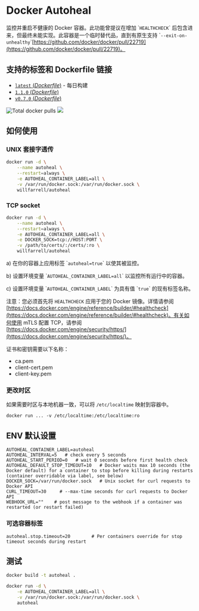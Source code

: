 # Docker Autoheal

监控并重启不健康的 Docker 容器。此功能曾提议在增加 \``HEALTHCHECK`\` 后包含进来，但最终未能实现。此容器是一个临时替代品，直到有原生支持 \``--exit-on-unhealthy`\`[https://github.com/docker/docker/pull/22719](https://github.com/docker/docker/pull/22719)。

## 支持的标签和 Dockerfile 链接

*   [`latest` (*Dockerfile*)](https://github.com/willfarrell/docker-autoheal/blob/main/Dockerfile) - 每日构建
*   [`1.1.0` (*Dockerfile*)](https://github.com/willfarrell/docker-autoheal/blob/1.1.0/Dockerfile)
*   [`v0.7.0` (*Dockerfile*)](https://github.com/willfarrell/docker-autoheal/blob/v0.7.0/Dockerfile)

![](https://img.shields.io/docker/pulls/willfarrell/autoheal "Total docker pulls") [![](https://images.microbadger.com/badges/image/willfarrell/autoheal.svg)](http://microbadger.com/images/willfarrell/autoheal "Docker layer breakdown")

## 如何使用

### UNIX 套接字透传

```bash
docker run -d \
    --name autoheal \
    --restart=always \
    -e AUTOHEAL_CONTAINER_LABEL=all \
    -v /var/run/docker.sock:/var/run/docker.sock \
    willfarrell/autoheal
```

### TCP socket

```bash
docker run -d \
    --name autoheal \
    --restart=always \
    -e AUTOHEAL_CONTAINER_LABEL=all \
    -e DOCKER_SOCK=tcp://HOST:PORT \
    -v /path/to/certs/:/certs/:ro \
    willfarrell/autoheal
```

a) 在你的容器上应用标签 \``autoheal=true`\` 以使其被监控。

b) 设置环境变量 \``AUTOHEAL_CONTAINER_LABEL=all`\` 以监控所有运行中的容器。

c) 设置环境变量 \``AUTOHEAL_CONTAINER_LABEL`\` 为具有值 \``true`\` 的现有标签名称。

注意：您必须首先将 `HEALTHCHECK` 应用于您的 Docker 镜像。详情请参阅 [https://docs.docker.com/engine/reference/builder/#healthcheck](https://docs.docker.com/engine/reference/builder/#healthcheck)。有关如何使用 mTLS 配置 TCP，请参阅 [https://docs.docker.com/engine/security/https/](https://docs.docker.com/engine/security/https/)。

证书和密钥需要以下名称：

*   ca.pem
*   client-cert.pem
*   client-key.pem

### 更改时区

如果需要时区与本地机器一致，可以将 `/etc/localtime` 映射到容器中。

```
docker run ... -v /etc/localtime:/etc/localtime:ro
```

## ENV 默认设置

```
AUTOHEAL_CONTAINER_LABEL=autoheal
AUTOHEAL_INTERVAL=5   # check every 5 seconds
AUTOHEAL_START_PERIOD=0   # wait 0 seconds before first health check
AUTOHEAL_DEFAULT_STOP_TIMEOUT=10   # Docker waits max 10 seconds (the Docker default) for a container to stop before killing during restarts (container overridable via label, see below)
DOCKER_SOCK=/var/run/docker.sock   # Unix socket for curl requests to Docker API
CURL_TIMEOUT=30     # --max-time seconds for curl requests to Docker API
WEBHOOK_URL=""    # post message to the webhook if a container was restarted (or restart failed)
```

### 可选容器标签

```
autoheal.stop.timeout=20        # Per containers override for stop timeout seconds during restart
```

## 测试

```bash
docker build -t autoheal .

docker run -d \
    -e AUTOHEAL_CONTAINER_LABEL=all \
    -v /var/run/docker.sock:/var/run/docker.sock \
    autoheal                                                                        
```